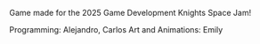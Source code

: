 Game made for the 2025 Game Development Knights Space Jam!

Programming: Alejandro, Carlos
Art and Animations: Emily
